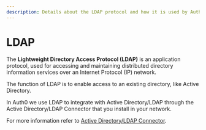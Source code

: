 ```yaml
---
description: Details about the LDAP protocol and how it is used by Auth0.
---
```


# LDAP

The **Lightweight Directory Access Protocol (LDAP)** is an application protocol, used for accessing and maintaining distributed directory information services over an Internet Protocol (IP) network.

The function of LDAP is to enable access to an existing directory, like Active Directory.

In Auth0 we use LDAP to integrate with Active Directory/LDAP through the Active Directory/LDAP Connector that you install in your network.

For more information refer to [Active Directory/LDAP Connector](/connector).
